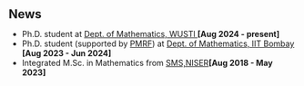 <h1 id="Academic History"></h1>

<h2 style="margin: 60px 0px 10px;">News</h2>
<ul>
  
<li> Ph.D. student at <a href = "https://math.wustl.edu"> Dept. of Mathematics, WUSTl </a> <strong>[Aug 2024 - present]</strong></li>
<li> Ph.D. student (supported by <a href = "https://www.pmrf.in">PMRF</a>) at <a href = "https://www.math.iitb.ac.in"> Dept. of Mathematics, IIT Bombay </a> <strong>[Aug 2023 - Jun 2024]</strong> </li>
<li>Integrated M.Sc. in Mathematics from <a href = "https://oldsite.niser.ac.in/sms/">SMS,NISER</a><strong>[Aug 2018 - May 2023]</strong></li>

</ul>
